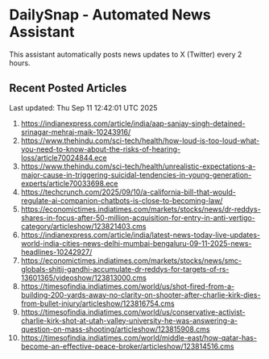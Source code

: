 # DailySnap - Automated News Assistant

This assistant automatically posts news updates to X (Twitter) every 2 hours.

## Recent Posted Articles

Last updated: Thu Sep 11 12:42:01 UTC 2025

1. https://indianexpress.com/article/india/aap-sanjay-singh-detained-srinagar-mehraj-maik-10243916/
2. https://www.thehindu.com/sci-tech/health/how-loud-is-too-loud-what-you-need-to-know-about-the-risks-of-hearing-loss/article70024844.ece
3. https://www.thehindu.com/sci-tech/health/unrealistic-expectations-a-major-cause-in-triggering-suicidal-tendencies-in-young-generation-experts/article70033698.ece
4. https://techcrunch.com/2025/09/10/a-california-bill-that-would-regulate-ai-companion-chatbots-is-close-to-becoming-law/
5. https://economictimes.indiatimes.com/markets/stocks/news/dr-reddys-shares-in-focus-after-50-million-acquisition-for-entry-in-anti-vertigo-category/articleshow/123821403.cms
6. https://indianexpress.com/article/india/latest-news-today-live-updates-world-india-cities-news-delhi-mumbai-bengaluru-09-11-2025-news-headlines-10242927/
7. https://economictimes.indiatimes.com/markets/stocks/news/smc-globals-shitij-gandhi-accumulate-dr-reddys-for-targets-of-rs-13601365/videoshow/123813000.cms
8. https://timesofindia.indiatimes.com/world/us/shot-fired-from-a-building-200-yards-away-no-clarity-on-shooter-after-charlie-kirk-dies-from-bullet-injury/articleshow/123816754.cms
9. https://timesofindia.indiatimes.com/world/us/conservative-activist-charlie-kirk-shot-at-utah-valley-university-he-was-answering-a-question-on-mass-shooting/articleshow/123815908.cms
10. https://timesofindia.indiatimes.com/world/middle-east/how-qatar-has-become-an-effective-peace-broker/articleshow/123814516.cms
